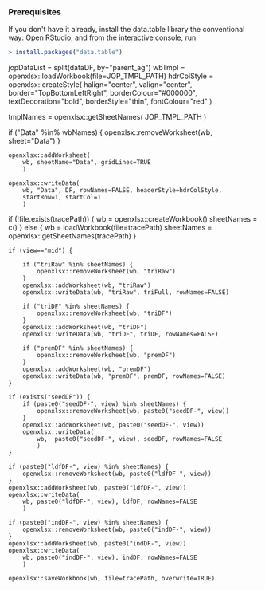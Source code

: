 


### Prerequisites

If you don't have it already, install the data.table library the conventional way: Open RStudio, and from the interactive console, run:

```R
> install.packages("data.table")
```



jopDataList = split(dataDF, by="parent_ag")
wbTmpl = openxlsx::loadWorkbook(file=JOP_TMPL_PATH)
hdrColStyle = openxlsx::createStyle(
    halign="center", valign="center", border="TopBottomLeftRight",
    borderColour="#000000", textDecoration="bold", borderStyle="thin",
    fontColour="red"
)

tmplNames = openxlsx::getSheetNames(
    JOP_TMPL_PATH
)


 if ("Data" %in% wbNames) {
        openxlsx::removeWorksheet(wb, sheet="Data")
    }
    
    openxlsx::addWorksheet(
        wb, sheetName="Data", gridLines=TRUE
        )
    
    openxlsx::writeData(
        wb, "Data", DF, rowNames=FALSE, headerStyle=hdrColStyle,
        startRow=1, startCol=1
        )
		
		
 if (!file.exists(tracePath)) {
        wb = openxlsx::createWorkbook()
        sheetNames = c()
    } else {
        wb = loadWorkbook(file=tracePath)
        sheetNames = openxlsx::getSheetNames(tracePath)
    }
    
    if (view=="mid") {
        
        if ("triRaw" %in% sheetNames) {
            openxlsx::removeWorksheet(wb, "triRaw") 
        }
        openxlsx::addWorksheet(wb, "triRaw")
        openxlsx::writeData(wb, "triRaw", triFull, rowNames=FALSE)
        
        if ("triDF" %in% sheetNames) {
            openxlsx::removeWorksheet(wb, "triDF") 
        }
        openxlsx::addWorksheet(wb, "triDF")
        openxlsx::writeData(wb, "triDF", triDF, rowNames=FALSE)
        
        if ("premDF" %in% sheetNames) {
            openxlsx::removeWorksheet(wb, "premDF") 
        }
        openxlsx::addWorksheet(wb, "premDF")
        openxlsx::writeData(wb, "premDF", premDF, rowNames=FALSE)
    }
    
    if (exists("seedDF")) {
        if (paste0("seedDF-", view) %in% sheetNames) {
            openxlsx::removeWorksheet(wb, paste0("seedDF-", view)) 
        }
        openxlsx::addWorksheet(wb, paste0("seedDF-", view))
        openxlsx::writeData(
            wb,  paste0("seedDF-", view), seedDF, rowNames=FALSE
            )
    }
    
    if (paste0("ldfDF-", view) %in% sheetNames) {
        openxlsx::removeWorksheet(wb, paste0("ldfDF-", view)) 
    }
    openxlsx::addWorksheet(wb, paste0("ldfDF-", view))
    openxlsx::writeData(
        wb, paste0("ldfDF-", view), ldfDF, rowNames=FALSE
        )
    
    if (paste0("indDF-", view) %in% sheetNames) {
        openxlsx::removeWorksheet(wb, paste0("indDF-", view)) 
    }
    openxlsx::addWorksheet(wb, paste0("indDF-", view))
    openxlsx::writeData(
        wb, paste0("indDF-", view), indDF, rowNames=FALSE
        )
    
    openxlsx::saveWorkbook(wb, file=tracePath, overwrite=TRUE)
    